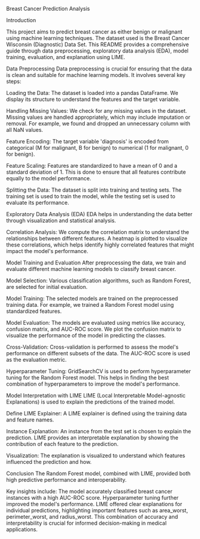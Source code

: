 Breast Cancer Prediction Analysis


Introduction

This project aims to predict breast cancer as either benign or malignant using machine learning techniques. The dataset used is the Breast Cancer Wisconsin (Diagnostic) Data Set. This README provides a comprehensive guide through data preprocessing, exploratory data analysis (EDA), model training, evaluation, and explanation using LIME.

Data Preprocessing
Data preprocessing is crucial for ensuring that the data is clean and suitable for machine learning models. It involves several key steps:

Loading the Data:
The dataset is loaded into a pandas DataFrame.
We display its structure to understand the features and the target variable.

Handling Missing Values:
We check for any missing values in the dataset.
Missing values are handled appropriately, which may include imputation or removal. For example, we found and dropped an unnecessary column with all NaN values.

Feature Encoding:
The target variable 'diagnosis' is encoded from categorical (M for malignant, B for benign) to numerical (1 for malignant, 0 for benign).

Feature Scaling:
Features are standardized to have a mean of 0 and a standard deviation of 1. This is done to ensure that all features contribute equally to the model performance.

Splitting the Data:
The dataset is split into training and testing sets. The training set is used to train the model, while the testing set is used to evaluate its performance.

Exploratory Data Analysis (EDA)
EDA helps in understanding the data better through visualization and statistical analysis.

Correlation Analysis:
We compute the correlation matrix to understand the relationships between different features.
A heatmap is plotted to visualize these correlations, which helps identify highly correlated features that might impact the model's performance.

Model Training and Evaluation
After preprocessing the data, we train and evaluate different machine learning models to classify breast cancer.

Model Selection:
Various classification algorithms, such as Random Forest, are selected for initial evaluation.

Model Training:
The selected models are trained on the preprocessed training data.
For example, we trained a Random Forest model using standardized features.

Model Evaluation:
The models are evaluated using metrics like accuracy, confusion matrix, and AUC-ROC score.
We plot the confusion matrix to visualize the performance of the model in predicting the classes.

Cross-Validation:
Cross-validation is performed to assess the model's performance on different subsets of the data.
The AUC-ROC score is used as the evaluation metric.

Hyperparameter Tuning:
GridSearchCV is used to perform hyperparameter tuning for the Random Forest model.
This helps in finding the best combination of hyperparameters to improve the model's performance.

Model Interpretation with LIME
LIME (Local Interpretable Model-agnostic Explanations) is used to explain the predictions of the trained model.

Define LIME Explainer:
A LIME explainer is defined using the training data and feature names.

Instance Explanation:
An instance from the test set is chosen to explain the prediction.
LIME provides an interpretable explanation by showing the contribution of each feature to the prediction.

Visualization:
The explanation is visualized to understand which features influenced the prediction and how.

Conclusion
The Random Forest model, combined with LIME, provided both high predictive performance and interoperability. 

Key insights include:
The model accurately classified breast cancer instances with a high AUC-ROC score.
Hyperparameter tuning further improved the model's performance.
LIME offered clear explanations for individual predictions, highlighting important features such as area_worst, perimeter_worst, and radius_worst.
This combination of accuracy and interpretability is crucial for informed decision-making in medical applications.
